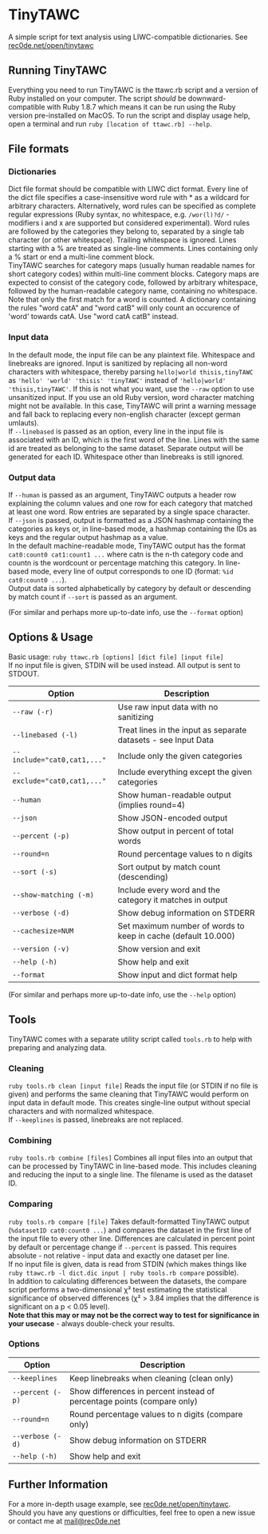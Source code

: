 # TinyTAWC
A simple script for text analysis using LIWC-compatible dictionaries. See [rec0de.net/open/tinytawc](https://rec0de.net/open/tinytawc)

## Running TinyTAWC
Everything you need to run TinyTAWC is the ttawc.rb script and a version of Ruby installed on your computer.
The script _should_ be downward-compatible with Ruby 1.8.7 which means it can be run using the Ruby version pre-installed on MacOS.
To run the script and display usage help, open a terminal and run `ruby [location of ttawc.rb] --help`.

## File formats
### Dictionaries
Dict file format should be compatible with LIWC dict format.
Every line of the dict file specifies a case-insensitive word rule with * as a wildcard for arbitrary characters.
Alternatively, word rules can be specified as complete regular expressions
(Ruby syntax, no whitespace, e.g. `/wor(l)?d/` - modifiers i and x are supported but considered experimental).
Word rules are followed by the categories they belong to, separated by a single tab character (or other whitespace).
Trailing whitespace is ignored.
Lines starting with a % are treated as single-line comments. Lines containing only a % start or end a multi-line comment block.  
TinyTAWC searches for category maps (usually human readable names for short category codes) within multi-line comment blocks.
Category maps are expected to consist of the category code, followed by arbitrary whitespace, followed by the human-readable category name, containing no whitespace.  
Note that only the first match for a word is counted. A dictionary containing the rules "word catA" and "word catB" will only count an occurence of 'word' towards catA. Use "word catA catB" instead.
### Input data
In the default mode, the input file can be any plaintext file. Whitespace and linebreaks are ignored. Input is sanitized by replacing all non-word characters with whitespace, 
thereby parsing `hello|world thisis,tinyTAWC` as `'hello' 'world' 'thisis' 'tinyTAWC'` instead of `'hello|world' 'thisis,tinyTAWC'`.
If this is not what you want, use the `--raw` option to use unsanitized input. If you use an old Ruby version, word character matching might not be available.
In this case, TinyTAWC will print a warning message and fall back to replacing every non-english character (except german umlauts).  
If `--linebased` is passed as an option, every line in the input file is associated with an ID, which is the first word of the line. Lines with the same id are treated as belonging to the same dataset. Separate output will be generated for each ID. Whitespace other than linebreaks is still ignored.
### Output data 
If `--human` is passed as an argument, TinyTAWC outputs a header row explaining the column values and one row for each category that matched at least one word.
Row entries are separated by a single space character.  
If `--json` is passed, output is formatted as a JSON hashmap containing the categories as keys or, in line-based mode, a hashmap containing the IDs as keys and the regular output hashmap as a value.  
In the default machine-readable mode, TinyTAWC output has the format `cat0:count0 cat1:count1 ...` where catn is the n-th category code and countn is the wordcount or percentage matching this category.
In line-based mode, every line of output corresponds to one ID (format: `%id cat0:count0 ...`).  
Output data is sorted alphabetically by category by default or descending by match count if `--sort` is passed as an argument.

(For similar and perhaps more up-to-date info, use the `--format` option)

## Options & Usage
Basic usage: `ruby ttawc.rb [options] [dict file] [input file]`  
If no input file is given, STDIN will be used instead. All output is sent to STDOUT.  

Option|Description
---|---
`--raw (-r)`|Use raw input data with no sanitizing
`--linebased (-l)`|Treat lines in the input as separate datasets - see Input Data
`--include="cat0,cat1,..."`|Include only the given categories
`--exclude="cat0,cat1,..."`|Include everything except the given categories
`--human`|Show human-readable output (implies round=4)
`--json`|Show JSON-encoded output
`--percent (-p)`|Show output in percent of total words
`--round=n`|Round percentage values to n digits
`--sort (-s)`|Sort output by match count (descending)
`--show-matching (-m)`|Include every word and the category it matches in output
`--verbose (-d)`|Show debug information on STDERR
`--cachesize=NUM`|Set maximum number of words to keep in cache (default 10.000)
`--version (-v)`|Show version and exit
`--help (-h)`|Show help and exit
`--format`|Show input and dict format help

(For similar and perhaps more up-to-date info, use the `--help` option)

## Tools
TinyTAWC comes with a separate utility script called `tools.rb` to help with preparing and analyzing data.

### Cleaning
`ruby tools.rb clean [input file]` Reads the input file (or STDIN if no file is given) and performs the same cleaning that TinyTAWC would perform on input data in default mode. This creates single-line output without special characters and with normalized whitespace.  
If `--keeplines` is passed, linebreaks are not replaced.

### Combining
`ruby tools.rb combine [files]` Combines all input files into an output that can be processed by TinyTAWC in line-based mode. This includes cleaning and reducing the input to a single line. The filename is used as the dataset ID.

### Comparing
`ruby tools.rb compare [file]` Takes default-formatted TinyTAWC output (`%datasetID cat0:count0 ...`) and compares the dataset in the first line of the input file to every other line. Differences are calculated in percent point by default or percentage change if `--percent` is passed. This requires absolute - not relative - input data and exactly one dataset per line.  
If no input file is given, data is read from STDIN (which makes things like `ruby ttawc.rb -l dict.dic input | ruby tools.rb compare` possible).  
In addition to calculating differences between the datasets, the compare script performs a two-dimensional χ² test estimating the statistical significance of observed differences (χ² > 3.84 implies that the difference is significant on a p < 0.05 level).  
**Note that this may or may not be the correct way to test for significance in your usecase** - always double-check your results.

### Options
Option|Description
---|---
`--keeplines`|Keep linebreaks when cleaning (clean only)
`--percent (-p)`|Show differences in percent instead of percentage points (compare only)
`--round=n`|Round percentage values to n digits (compare only)
`--verbose (-d)`|Show debug information on STDERR
`--help (-h)`|Show help and exit

## Further Information
For a more in-depth usage example, see [rec0de.net/open/tinytawc](https://rec0de.net/open/tinytawc).  
Should you have any questions or difficulties, feel free to open a new issue or contact me at mail@rec0de.net